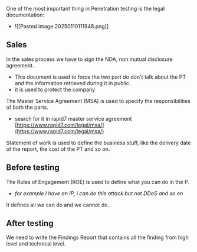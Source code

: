 One of the most important thing in Penetration testing is the legal documentation:
- ![[Pasted image 20250110111948.png]]
## Sales
In the sales process we have to sign the NDA, non mutual disclosure agreement.
- This document is used to force the two part do don't talk about the PT and the information retrieved during it in public.
- it is used to protect the company 

The Master Service Agreement (MSA) is used to specify the responsibilities of both the parts.
- search for it in rapid7 master service agreement [https://www.rapid7.com/legal/msa/](https://www.rapid7.com/legal/msa/)

Statement of work is used to define the business stuff, like the delivery date of the report, the cost of the PT and so on.


## Before testing

The Rules of Engagement (ROE) is used to define what you can do in the P.
- *for example I have an IP, i can do this attack but not DDoS and so on*

It defines all we can do and we cannot do.
## After testing 
We need to write the Findings Report that contains all the finding from high level and technical level.

